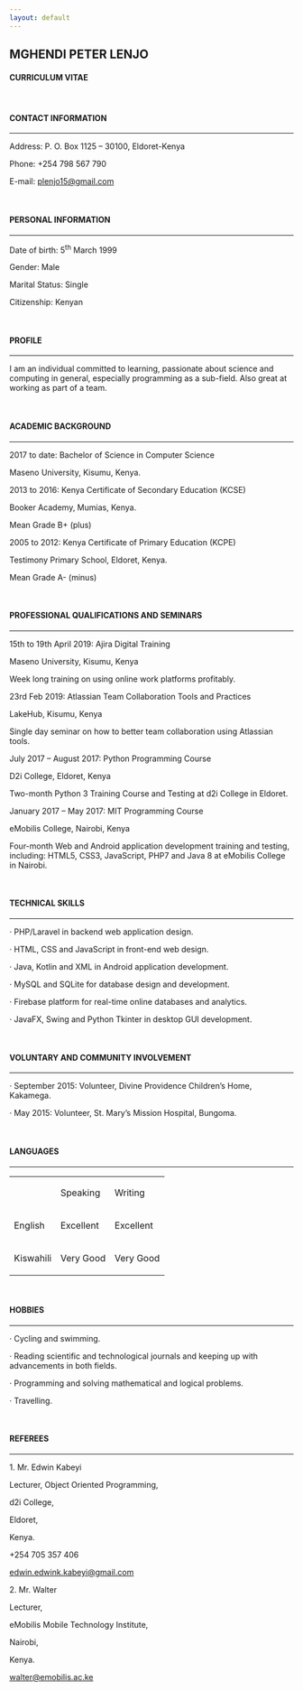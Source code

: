 ```yaml
---
layout: default
---
```


<h2>MGHENDI PETER LENJO</h2>

<h4>CURRICULUM VITAE</h4>

<br>

<h4>CONTACT INFORMATION</h4><hr>

<p>Address: P. O. Box 1125 – 30100, Eldoret-Kenya</p>

<p>Phone: +254 798 567 790</p>

<p>E-mail: <a href="mailto:plenjo15@gmail.com">plenjo15@gmail.com</a></p>

<br>

<h4>PERSONAL INFORMATION</h4><hr>

<p>Date of birth: 5<sup>th</sup> March 1999</p>

<p>Gender: Male</p>

<p>Marital Status: Single</p>

<p>Citizenship: Kenyan</p>

<br>

<h4>PROFILE</h4><hr>

<p>I am an individual committed to learning, passionate about science and computing in general, especially programming as a sub-field. Also great at working as part of a team.</p>

<br>

<h4>ACADEMIC BACKGROUND</h4><hr>

<p>2017 to date: Bachelor of Science in Computer Science</p>

<p>Maseno University, Kisumu, Kenya.</p>

<p>2013 to 2016: Kenya Certificate of Secondary Education (KCSE)</p>

<p>Booker Academy, Mumias, Kenya.</p>

<p>Mean Grade B+ (plus)</p>

<p>2005 to 2012: Kenya Certificate of Primary Education (KCPE)</p>

<p>Testimony Primary School, Eldoret, Kenya.</p>

<p>Mean Grade A- (minus)</p>

<br>

<h4>PROFESSIONAL QUALIFICATIONS AND SEMINARS</h4><hr>

<p>15th to 19th April 2019: Ajira Digital Training</p>

<p>Maseno University, Kisumu, Kenya</p>

<p>Week long training on using online work platforms profitably.</p>

<p>23rd Feb 2019: Atlassian Team Collaboration Tools and Practices</p>

<p>LakeHub, Kisumu, Kenya</p>

<p>Single day seminar on how to better team collaboration using Atlassian tools.</p>

<p>July 2017 – August 2017: Python Programming Course</p>

<p>D2i College, Eldoret, Kenya</p>

<p>Two-month Python 3 Training Course and Testing at d2i College in Eldoret.</p>

<p>January 2017 – May 2017: MIT Programming Course</p>

<p>eMobilis College, Nairobi, Kenya</p>

<p>Four-month Web and Android application development training and testing, including: HTML5, CSS3, JavaScript, PHP7 and Java 8 at eMobilis College in Nairobi.</p>

<br>

<h4>TECHNICAL SKILLS</h4><hr>

<p>· PHP/Laravel in backend web application design.</p>

<p>· HTML, CSS and JavaScript in front-end web design.</p>

<p>· Java, Kotlin and XML in Android application development.</p>

<p>· MySQL and SQLite for database design and development.</p>

<p>· Firebase platform for real-time online databases and analytics.</p>

<p>· JavaFX, Swing and Python Tkinter in desktop GUI development.</p><br>

<h4>VOLUNTARY AND COMMUNITY INVOLVEMENT</h4><hr>

<p>· September 2015: Volunteer, Divine Providence Children’s Home, Kakamega.</p>

<p>· May 2015: Volunteer, St. Mary’s Mission Hospital, Bungoma.</p>

<br>

<h4>LANGUAGES</h4><hr>

<table cellspacing="0" cellpadding="8" ><colgroup><col ><col ><col ></colgroup>
<tbody>
<tr ><td valign="top" ></td>
<td valign="top" ><p>Speaking</p></td>
<td valign="top" ><p>Writing</p></td>
</tr>

<tr ><td valign="top" ><p>English</p></td>
<td valign="top" ><p>Excellent</p></td>
<td valign="top" ><p>Excellent</p></td>
</tr>

<tr ><td valign="top" ><p>Kiswahili</p></td>
<td valign="top" ><p>Very Good</p></td>
<td valign="top" ><p>Very Good</p></td>
</tr>

</tbody>
</table>

<br>

<h4>HOBBIES</h4><hr>

<p>· Cycling and swimming.</p>

<p>· Reading scientific and technological journals and keeping up with advancements in both fields.</p>

<p>· Programming and solving mathematical and logical problems.</p>

<p>· Travelling.</p>

<br>

<h4>REFEREES</h4><hr>

<p>1. Mr. Edwin Kabeyi</p>

<p>Lecturer, Object Oriented Programming,</p>

<p>d2i College,</p>

<p>Eldoret,</p>

<p>Kenya.</p>

<p>+254 705 357 406</p>

<p><a href="mailto:edwin.edwink.kabeyi@gmail.com">edwin.edwink.kabeyi@gmail.com</a></p>

<p>2. Mr. Walter</p>

<p>Lecturer,</p>

<p>eMobilis Mobile Technology Institute,</p>

<p>Nairobi,</p>

<p>Kenya.</p>

<p><a href="mailto:walter@emobilis.ac.ke">walter@emobilis.ac.ke</a></p>
